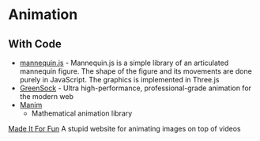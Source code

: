 Animation
=========


With Code
---------

* [mannequin.js](https://boytchev.github.io/mannequin.js/) - Mannequin.js is a simple library of an articulated mannequin figure. The shape of the figure and its movements are done purely in JavaScript. The graphics is implemented in Three.js
* [GreenSock](https://greensock.com/) - Ultra high-performance, professional-grade animation for the modern web
* [Manim](https://docs.manim.community/en/stable/examples.html)
    * Mathematical animation library

[Made It For Fun](https://madeitfor.fun/) A stupid website for animating images on top of videos


